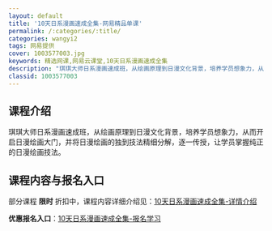 ```yaml
---
layout: default
title: '10天日系漫画速成全集-网易精品单课'
permalink: /:categories/:title/
categories: wangyi2
tags: 网易提供
cover: 1003577003.jpg
keywords: 精选网课,网易云课堂,10天日系漫画速成全集
description: "琪琪大师日系漫画速成班，从绘画原理到日漫文化背景，培养学员想象力，从而开启日漫绘画大门，并将日漫绘画的独到技法精细分解，逐一传授，让学员掌握纯正的日漫绘画技法。10天日系漫画速成全集"
classid: 1003577003
---
```


## 课程介绍

琪琪大师日系漫画速成班，从绘画原理到日漫文化背景，培养学员想象力，从而开启日漫绘画大门，并将日漫绘画的独到技法精细分解，逐一传授，让学员掌握纯正的日漫绘画技法。

## 课程内容与报名入口

部分课程 **限时** 折扣中，课程内容详细介绍见：[10天日系漫画速成全集-详情介绍](https://study.163.com/course/introduction/1003577003.htm?share=1&shareId=1025206652&utm_campaign=share&utm_medium=iphoneShare&utm_source=&utm_u=1025206652)

**优惠报名入口**：[10天日系漫画速成全集-报名学习](https://study.163.com/course/introduction/1003577003.htm?share=1&shareId=1025206652&utm_campaign=share&utm_medium=iphoneShare&utm_source=&utm_u=1025206652)


